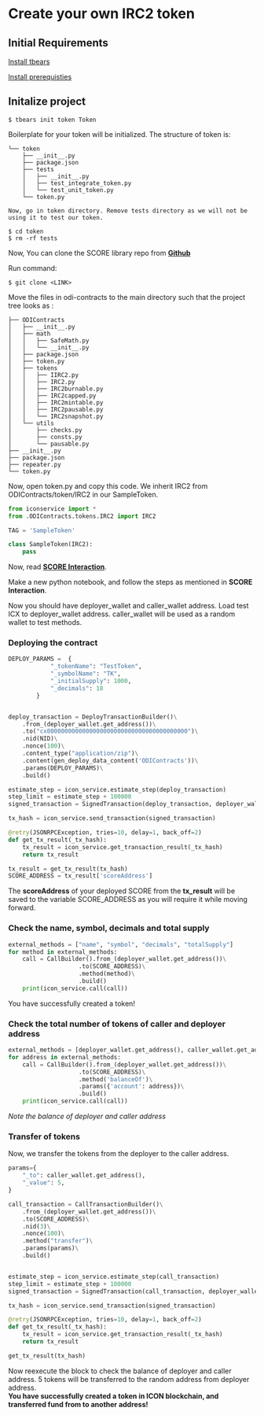 # Create your own IRC2 token

## Initial Requirements
[Install tbears](https://www.icondev.io/docs/tbears-installation)

[Install prerequisties](prerequisites.md)

## Initalize project
```Shell
$ tbears init token Token
```
Boilerplate for your token will be initialized. The structure of token is:
```
└── token
    ├── __init__.py
    ├── package.json
    ├── tests
    │   ├── __init__.py
    │   ├── test_integrate_token.py
    │   └── test_unit_token.py
    └── token.py
```   
    Now, go in token directory. Remove tests directory as we will not be using it to test our token. 

```Shell
$ cd token
$ rm -rf tests
```

Now, You can clone the SCORE library repo from [**Github**]()

Run command: 
```Shell
$ git clone <LINK>
```
Move the files in odi-contracts to the main directory such that the project tree looks as :
```
├── ODIContracts
│   ├── __init__.py
│   ├── math
│   │   ├── SafeMath.py
│   │   └── __init__.py
│   ├── package.json
│   ├── token.py
│   ├── tokens
│   │   ├── IIRC2.py
│   │   ├── IRC2.py
│   │   ├── IRC2burnable.py
│   │   ├── IRC2capped.py
│   │   ├── IRC2mintable.py
│   │   ├── IRC2pausable.py
│   │   └── IRC2snapshot.py
│   └── utils
│       ├── checks.py
│       ├── consts.py
│       └── pausable.py
├── __init__.py
├── package.json
├── repeater.py
└── token.py
```

Now, open token.py and copy this code. We inherit IRC2 from ODIContracts/token/IRC2 in our SampleToken.

```Python
from iconservice import *
from .ODIContracts.tokens.IRC2 import IRC2

TAG = 'SampleToken'

class SampleToken(IRC2):
    pass
```

Now, read **[SCORE Interaction](scoreinteraction.md)**. 

Make a new python notebook, and follow the steps as mentioned in **SCORE Interaction**.

 Now you should have deployer_wallet and caller_wallet address. Load test ICX to deployer_wallet address. caller_wallet will be used as a random wallet to test methods.


### Deploying the contract

```Python
DEPLOY_PARAMS =  {
            "_tokenName": "TestToken",
            "_symbolName": "TK",
            "_initialSupply": 1000,
            "_decimals": 18
        }


deploy_transaction = DeployTransactionBuilder()\
    .from_(deployer_wallet.get_address())\
    .to("cx0000000000000000000000000000000000000000")\
    .nid(NID)\
    .nonce(100)\
    .content_type("application/zip")\
    .content(gen_deploy_data_content('ODIContracts'))\
    .params(DEPLOY_PARAMS)\
    .build()

estimate_step = icon_service.estimate_step(deploy_transaction)
step_limit = estimate_step + 100000
signed_transaction = SignedTransaction(deploy_transaction, deployer_wallet, step_limit)

tx_hash = icon_service.send_transaction(signed_transaction)

@retry(JSONRPCException, tries=10, delay=1, back_off=2)
def get_tx_result(_tx_hash):
    tx_result = icon_service.get_transaction_result(_tx_hash)
    return tx_result

tx_result = get_tx_result(tx_hash)
SCORE_ADDRESS = tx_result['scoreAddress']
```

The **scoreAddress** of your deployed SCORE from the **tx_result** will be saved to the variable SCORE_ADDRESS as you will require it while moving forward.

### Check the name, symbol, decimals and total supply
```Python
external_methods = ["name", "symbol", "decimals", "totalSupply"]
for method in external_methods:
    call = CallBuilder().from_(deployer_wallet.get_address())\
                    .to(SCORE_ADDRESS)\
                    .method(method)\
                    .build()
    print(icon_service.call(call))
``` 
You have successfully created a token!

### Check the total number of tokens of caller and deployer address
```Python
external_methods = [deployer_wallet.get_address(), caller_wallet.get_address()]
for address in external_methods:
    call = CallBuilder().from_(deployer_wallet.get_address())\
                    .to(SCORE_ADDRESS)\
                    .method('balanceOf')\
                    .params({'account': address})\
                    .build()
    print(icon_service.call(call))
```
*Note the balance of deployer and caller address*

### Transfer of tokens
Now, we transfer the tokens from the deployer to the caller address.
```Python
params={
    "_to": caller_wallet.get_address(),
    "_value": 5,
}

call_transaction = CallTransactionBuilder()\
    .from_(deployer_wallet.get_address())\
    .to(SCORE_ADDRESS)\
    .nid(3)\
    .nonce(100)\
    .method("transfer")\
    .params(params)\
    .build()


estimate_step = icon_service.estimate_step(call_transaction)
step_limit = estimate_step + 100000
signed_transaction = SignedTransaction(call_transaction, deployer_wallet, step_limit)

tx_hash = icon_service.send_transaction(signed_transaction)

@retry(JSONRPCException, tries=10, delay=1, back_off=2)
def get_tx_result(_tx_hash):
    tx_result = icon_service.get_transaction_result(_tx_hash)
    return tx_result

get_tx_result(tx_hash)
```

Now reexecute the block to check the balance of deployer and caller address. 5 tokens will be transferred to the random address from deployer address. 
<br>
**You have successfully created a token in ICON blockchain, and transferred fund from to another address!**